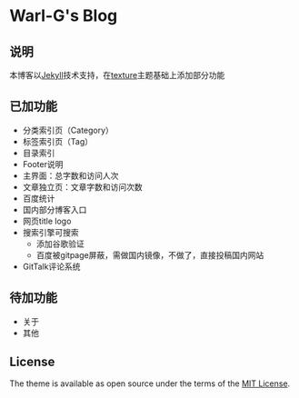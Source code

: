 # Warl-G's Blog  
## 说明  
本博客以[Jekyll](https://jekyllrb.com/)技术支持，在[texture](https://github.com/thelehhman/texture)主题基础上添加部分功能

## 已加功能
* 分类索引页（Category）
* 标签索引页（Tag）
* 目录索引
* Footer说明
* 主界面：总字数和访问人次
* 文章独立页：文章字数和访问次数
* 百度统计  
* 国内部分博客入口
* 网页title logo
* 搜索引擎可搜索
	* 添加谷歌验证
	* 百度被gitpage屏蔽，需做国内镜像，不做了，直接投稿国内网站
* GitTalk评论系统
  
## 待加功能
* 关于
* 其他

## License

The theme is available as open source under the terms of the [MIT License](https://opensource.org/licenses/MIT).

